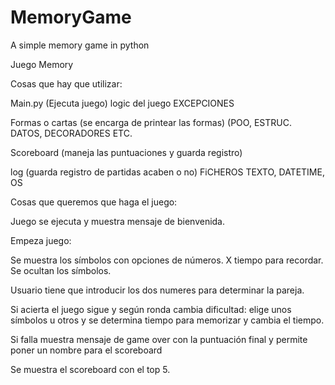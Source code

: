 # MemoryGame
A simple memory game in python

Juego Memory


Cosas que hay que utilizar:

Main.py (Ejecuta juego) logic del juego
EXCEPCIONES

Formas o cartas (se encarga de printear las formas) (POO, ESTRUC. DATOS, DECORADORES ETC.

Scoreboard (maneja las puntuaciones y guarda registro)

log (guarda registro de partidas acaben o no) FiCHEROS TEXTO, DATETIME, OS




Cosas que queremos que haga el juego:


Juego se ejecuta y muestra mensaje de bienvenida.


Empeza juego:

Se muestra los símbolos con opciones de números. X tiempo para recordar. Se ocultan los símbolos.

Usuario tiene que introducir los dos numeres para determinar la pareja.

Si acierta el juego sigue y según ronda cambia dificultad: elige unos símbolos u otros y se determina tiempo para memorizar y cambia el tiempo.

Si falla muestra mensaje de game over con la puntuación final y permite poner un nombre para el scoreboard

Se muestra el scoreboard con el top 5.